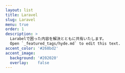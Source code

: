 ```yaml
---
layout: list
title: Laravel
slug: Laravel
menu: true
order: 1
description: >
  Larabelで困った内容を解決とともに共有いたします。
  Open `_featured_tags/hyde.md` to edit this text.
accent_color: '#268bd2'
accent_image:
  background: '#202020'
  overlay:    false
---
```

